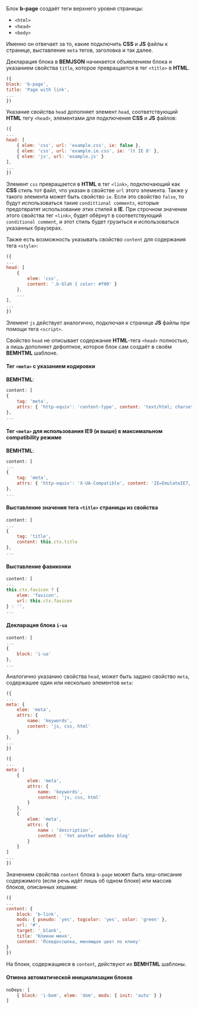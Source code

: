 Блок **b-page** создаёт теги верхнего уровня страницы:

* `<html>`
* `<head>`
* `<body>`

Именно он отвечает за то, какие подключить **CSS** и **JS** файлы к странице,
выставление `meta` тегов, заголовка и так далее.

Декларация блока в **BEMJSON** начинается объявлением блока и
указанием свойства `title`, которое превращается в тег `<title>` в **HTML**.

```js
({
block: 'b-page',
title: 'Page with link',
...
})
```

Указание свойства `head` дополняет элемент `head`, соответствующий **HTML** тегу `<head>`,
элементами для подключения **CSS** и **JS** файлов:

```js
({
...
head: [
    { elem: 'css', url: 'example.css', ie: false },
    { elem: 'css', url: 'example.ie.css', ie: 'lt IE 8' },
    { elem: 'js', url: 'example.js' }
],
...
})
```

Элемент `css` превращается в **HTML** в тег `<link>`, подключающий как **CSS** стиль тот файл, что указан в свойстве `url` этого элемента. Также у такого элемента может быть свойство `ie`.
Если это свойство `false`, то будут использоваться такие `condittional comments`, которые предотвратят использование этих стилей в **IE**. При строчном значении этого свойства тег `<link>`, будет обёрнут в соответствующий `conditional comment`, и этот стиль будет грузиться и использоваться указанных
браузерах.

Также есть возможность указывать свойство `content` для содержания тега `<style>`:

```js
({
...
head: [
    {
        elem: 'css',
        content: '.b-blah { color: #f00' }
    },
    ...
],
...
})
```


Элемент `js` действует аналогично, подключая к странице **JS** файлы при помощи тега `<script>`.

Свойство `head` не описывает содержание **HTML**-тега `<head>` полностью, а лишь дополняет дефолтное, которое блок сам создаёт в своём **BEMHTML** шаблоне.

#### Тег `<meta>` с указанием кодировки

**BEMHTML**:

```js
content: [
{
    tag: 'meta',
    attrs: { 'http-equiv': 'content-type', content: 'text/html; charset=utf-8' }
},
...
```

#### Тег `<meta>` для использования **IE9** (и выше) в максимальном **compatibility** режиме

**BEMHTML**:

```js
content: [
...
{
    tag: 'meta',
    attrs: { 'http-equiv': 'X-UA-Compatible', content: 'IE=EmulateIE7, IE=edge' }
},
...
```

#### Выставление значения тега `<title>` страницы из свойства

```js
content: [
...
{
    tag: 'title',
    content: this.ctx.title
},
...
```


#### Выставление фавиконки

```js
content: [
...
this.ctx.favicon ? {
    elem: 'favicon',
    url: this.ctx.favicon
} : '',
...
```


#### Декларация блока `i-ua`

```js
content: [
...
{
    block: 'i-ua'
},
...
```


Аналогично указанию свойства `head`, может быть задано свойство `meta`, содержашее один или несколько элементов `meta`:

```js
({
...
meta: {
    elem: 'meta',
    attrs: {
        name: 'keywords',
        content: 'js, css, html'
    }
},
...
})
```

```js
({
...
meta: [
    {
        elem: 'meta',
        attrs: {
            name: 'keywords',
            content: 'js, css, html'
        }
    },
    {
        elem: 'meta',
        attrs: {
            name : 'description',
            content : 'Yet another webdev blog'
        }
    }
]
...
})
```

Значением свойства `content` блока `b-page` может быть хеш-описание содержимого
(если речь идёт лишь об одном блоке) или массив блоков, описанных хешами:

```js
({
...
content: {
    block: 'b-link',
    mods: { pseudo: 'yes', togcolor: 'yes', color: 'green' },
    url: '#',
    target: '_blank',
    title: 'Кликни меня',
    content: 'Псевдоссылка, меняющая цвет по клику'
}
})
```

На блоки, содержащиеся в `content`, действуют их **BEMHTML** шаблоны.

#### Отмена автоматической инициализации блоков

```js
noDeps: [
    { block: 'i-bem', elem: 'dom', mods: { init: 'auto' } }
]
```

